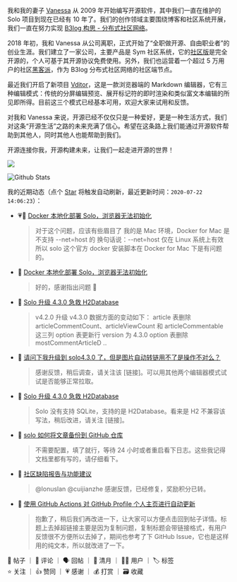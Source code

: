 我和我的妻子 [Vanessa](https://github.com/Vanessa219) 从 2009 年开始编写开源软件，其中我们一直在维护的 Solo 项目到现在已经有 10 年了。我们的创作领域主要围绕博客和社区系统开展，我们一直在努力实现 [B3log 构思 - 分布式社区网络](https://hacpai.com/article/1546941897596)。

2018 年初，我和 Vanessa 从公司离职，正式开始了“全职做开源、自由职业者”的创业生涯。我们建立了一家公司，主要产品是 Sym 社区系统，它的[社区版](https://github.com/88250/symphony)是完全开源的，个人可基于其开源协议免费使用。另外，我们也运营着一个超过 5 万用户的社区[黑客派](https://hacpai.com)，作为 B3log 分布式社区网络的社区端节点。

最近我们开启了新项目 [Vditor](https://github.com/Vanessa219/vditor)，这是一款浏览器端的 Markdown 编辑器，它有三种编辑模式：传统的分屏编辑预览、展开标记符的即时渲染和类似富文本编辑的所见即所得。目前这三个模式已经基本可用，欢迎大家来试用和反馈。

对我和 Vanessa 来说，开源已经不仅仅只是一种爱好，更是一种生活方式，我们对这条“开源生活”之路的未来充满了信心。希望在这条路上我们能通过开源软件帮助到其他人，同时其他人也能帮助到我们。

开源连接你我，开源构建未来，让我们一起走进开源的世界！

<a title="Hits" target="_blank" href="https://github.com/88250/88250"><img src="https://hits.b3log.org/88250/88250.svg"></a>

![Github Stats](https://github-readme-stats.vercel.app/api?username=88250&show_icons=true)

<!--events start -->

我的近期动态（点个 [Star](https://github.com/88250/88250) 将触发自动刷新，最近更新时间：`2020-07-22 14:06:23`）：

* 💗💬 [Docker 本地化部署 Solo，浏览器无法初始化](https://hacpai.com/article/1594938876673/comment/1595389300743#comments)

  > 对于这个问题，应该有些眉目了 我的是 Mac 环境，Docker for Mac 是不支持 --net=host 的 换句话说：--net=host 仅在 Linux 系统上有效 所以 solo 这个官方 docker 安装脚本在 Docker for Mac 下是有问题的。
* 💬 [Docker 本地化部署 Solo，浏览器无法初始化](https://hacpai.com/article/1594938876673/comment/1595389878355#comments)

  > 好的，感谢指出问题 🙏
* 💬 [Solo 升级 4.3.0 急救 H2Database](https://hacpai.com/article/1595383592871/comment/1595385996801#comments)

  > v4.2.0 升级 v4.3.0 数据方面的变动如下： article 表删除 articleCommentCount、articleViewCount 和 articleCommentable 这三列 option 表更新行 version 为 4.3.0 option 表删除 mostCommentArticleD ..
* 💬 [请问下我升级到 solo4.3.0 了，但是图片自动转链用不了是操作不对么？](https://hacpai.com/article/1595380534162/comment/1595384064762#comments)

  > 感谢反馈，稍后调查，请关注该 [链接]。可以用其他两个编辑器模式试试是否能够正常拉取。
* 💬 [Solo 升级 4.3.0 急救 H2Database](https://hacpai.com/article/1595383592871/comment/1595383965833#comments)

  > Solo 没有支持 SQLite，支持的是 H2Database。看来是 H2 不兼容该写法，稍后改进，请关注 [链接]。
* 💬 [solo 如何将文章备份到 GitHub 仓库](https://hacpai.com/article/1595332733732/comment/1595346707753#comments)

  > 不需要配置，填了就行，等待 24 小时或者重启看下日志。这些我记得文档里都有写的，请仔细看下。
* 💬 [社区缺陷报告与功能建议](https://hacpai.com/article/1438049659432/comment/1595337684149#comments)

  > @lonuslan @cuijianzhe 感谢反馈，已经修复，奖励积分已转。
* 💬 [使用 GitHub Actions 对 GitHub Profile 个人主页进行自动更新](https://hacpai.com/article/1595248018192/comment/1595335869144#comments)

  > 抱歉了，稍后我们再改进一下，让大家可以方便点击回到帖子详情。标题上去掉超链接主要是因为复制问题，复制标题会带链接格式，有用户反馈很不方便所以去掉了，期间也参考了下 GitHub Issue，它也是这样用的纯文本，所以就改进了一下。

📝 帖子 ｜ 💬 评论 ｜ 🗣 回帖 ｜ 🌙 清月 ｜ 👨‍💻 用户 ｜ 🏷️ 标签  
⭐️ 关注 ｜ 👍 赞同 ｜ 💗 感谢 ｜ 💰 打赏 ｜ 🗃 收藏

<!--events end -->
